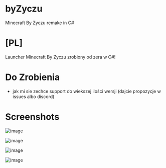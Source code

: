 # byZyczu
Minecraft By Zyczu remake in C#

# [PL]
Launcher Minecraft By Zyczu zrobiony od zera w C#!

# Do Zrobienia
- jak mi sie zechce support do wiekszej ilości wersji (dajcie propozycje w issues albo discord)

# Screenshots
![image](https://github.com/mksmaicja/byZyczu/assets/118010017/9b84570e-79c0-4ceb-94a8-f067bceacf2e)

![image](https://github.com/mksmaicja/byZyczu/assets/118010017/c18d0893-e9f6-4a8b-af43-7c767ad4a269)

![image](https://github.com/mksmaicja/byZyczu/assets/118010017/1985d36b-8d4f-4962-9f25-73ac79b27788)

![image](https://github.com/mksmaicja/byZyczu/assets/118010017/c6d039fe-471b-47e2-8b28-187e5e696c79)


